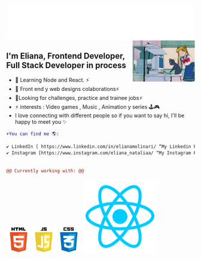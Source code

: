 
<img align="center" src="https://github.com/Eliana-Molinari/Eliana-Molinari/blob/main/your_cool_intro.gif"> 


      
         
          
             


<img align="right" width="33%" src="https://github.com/Eliana-Molinari/Eliana-Molinari/blob/main/Compu.gif"> 

## I'm Eliana, Frontend Developer, Full Stack Developer in process 
 
- 🌱 Learning Node and React.  ⚡
- 👯 Front end y web designs colaborations⚡
- 🤔Looking for  challenges, practice and trainee jobs⚡
- ⚡ interests : Video games , Music , Animation y series 🕹️🎮 
- I love connecting with different people so if you want to say hi, I'll be happy to meet you ✨

```diff
+You can find me 🌎:

✔️ LinkedIn [ https://www.linkedin.com/in/elianamolinari/ “My Linkedin Profile ”]
✔️ Instagram [https://www.instagram.com/eliana_nataliaa/ “My Instagram Profile ”] 
 
```

```diff
@@ Currently working with: @@
```

  
<img src="https://github.com/Eliana-Molinari/Eliana-Molinari/blob/main/pngegg.png" width="200" > 
<img  src="https://github.com/Eliana-Molinari/Eliana-Molinari/blob/main/kisspng-react-javascript-angularjs-ionic-atom-5b154be6947457.3471941815281223426081.png" width="200"> 






